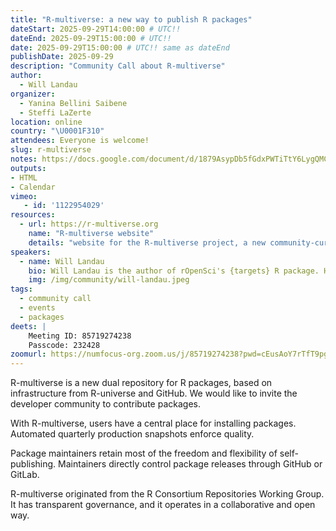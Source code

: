 ```yaml
---
title: "R-multiverse: a new way to publish R packages"
dateStart: 2025-09-29T14:00:00 # UTC!!
dateEnd: 2025-09-29T15:00:00 # UTC!!
date: 2025-09-29T15:00:00 # UTC!! same as dateEnd
publishDate: 2025-09-29
description: "Community Call about R-multiverse"
author:
  - Will Landau 
organizer: 
  - Yanina Bellini Saibene
  - Steffi LaZerte
location: online
country: "\U0001F310"
attendees: Everyone is welcome!
slug: r-multiverse
notes: https://docs.google.com/document/d/1879AsypDb5fGdxPWTiTtY6LygQMCvtZ_G80eD1Qrkr4/edit?usp=sharing
outputs:
- HTML
- Calendar 
vimeo: 
   - id: '1122954029' 
resources:
  - url: https://r-multiverse.org
    name: "R-multiverse website"
    details: "website for the R-multiverse project, a new community-curated dual publishing platform for R packages"
speakers:  
  - name: Will Landau
    bio: Will Landau is the author of rOpenSci's {targets} R package. He earned his PhD in Statistics from Iowa State University in 2016, and he now works at Eli Lilly and Company, where he develops methods and software for clinical statisticians.
    img: /img/community/will-landau.jpeg
tags:
  - community call
  - events
  - packages
deets: |
    Meeting ID: 85719274238
    Passcode: 232428
zoomurl: https://numfocus-org.zoom.us/j/85719274238?pwd=cEusAoY7rTfT9pgusO2grr73bZRa4V.1
---
```


R-multiverse is a new dual repository for R packages, based on infrastructure from R-universe and GitHub.
We would like to invite the developer community to contribute packages.

With R-multiverse, users have a central place for installing packages.
Automated quarterly production snapshots enforce quality.

Package maintainers retain most of the freedom and flexibility of self-publishing.
Maintainers directly control package releases through GitHub or GitLab.


R-multiverse originated from the R Consortium Repositories Working Group.
It has transparent governance, and it operates in a collaborative and open way.